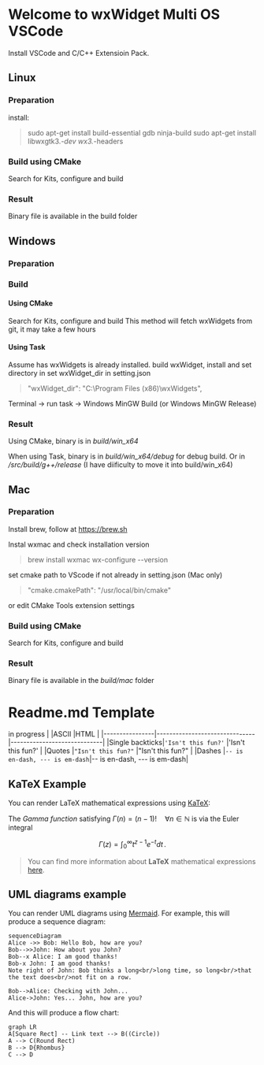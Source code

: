# Welcome to wxWidget Multi OS VSCode

Install VSCode and C/C++ Extensioin Pack.  

## Linux
### Preparation
install:
> sudo apt-get install build-essential gdb ninja-build
> sudo apt-get install libwxgtk3.*-dev wx3.*-headers
### Build using CMake
Search for Kits, configure and build
### Result
Binary file is available in the build folder

## Windows
### Preparation
### Build
#### Using CMake
Search for Kits, configure and build
This method will fetch wxWidgets from git, it may take a few hours
#### Using Task
Assume has wxWidgets is already installed. build wxWidget, install and set directory in set wxWidget_dir in setting.json
> "wxWidget_dir": "C:\\Program Files (x86)\\wxWidgets",

Terminal -> run task -> Windows MinGW Build (or Windows MinGW Release)

### Result
Using CMake, binary is in *build/win_x64*

When using Task, binary is in *build/win_x64/debug* for debug build. Or in */src/build/g++/release* (I have diificulty to move it into build/win_x64) 

## Mac
### Preparation
Install brew, follow at https://brew.sh

Instal wxmac and check installation version
> brew install wxmac
> wx-configure --version

set cmake path to VScode if not already in setting.json (Mac only)
> "cmake.cmakePath": "/usr/local/bin/cmake"

or edit CMake Tools extension settings

### Build using CMake
Search for Kits, configure and build

### Result
Binary file is available in the *build/mac* folder

# Readme.md Template

in progress
|                |ASCII                          |HTML                         |
|----------------|-------------------------------|-----------------------------|
|Single backticks|`'Isn't this fun?'`            |'Isn't this fun?'            |
|Quotes          |`"Isn't this fun?"`            |"Isn't this fun?"            |
|Dashes          |`-- is en-dash, --- is em-dash`|-- is en-dash, --- is em-dash|


## KaTeX Example

You can render LaTeX mathematical expressions using [KaTeX](https://khan.github.io/KaTeX/):

The *Gamma function* satisfying $\Gamma(n) = (n-1)!\quad\forall n\in\mathbb N$ is via the Euler integral

$$
\Gamma(z) = \int_0^\infty t^{z-1}e^{-t}dt\,.
$$

> You can find more information about **LaTeX** mathematical expressions [here](http://meta.math.stackexchange.com/questions/5020/mathjax-basic-tutorial-and-quick-reference).


## UML diagrams example

You can render UML diagrams using [Mermaid](https://mermaidjs.github.io/). For example, this will produce a sequence diagram:

```mermaid
sequenceDiagram
Alice ->> Bob: Hello Bob, how are you?
Bob-->>John: How about you John?
Bob--x Alice: I am good thanks!
Bob-x John: I am good thanks!
Note right of John: Bob thinks a long<br/>long time, so long<br/>that the text does<br/>not fit on a row.

Bob-->Alice: Checking with John...
Alice->John: Yes... John, how are you?
```

And this will produce a flow chart:

```mermaid
graph LR
A[Square Rect] -- Link text --> B((Circle))
A --> C(Round Rect)
B --> D{Rhombus}
C --> D
```
